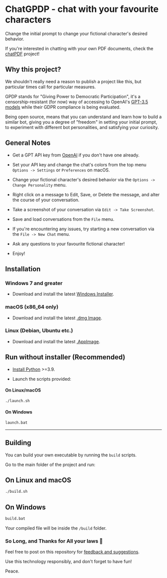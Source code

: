 # ChatGPDP - chat with your favourite characters

Change the initial prompt to change your fictional character's desired behavior.

If you're interested in chatting with your own PDF documents, check the [chatPDF](https://github.com/gabacode/chatPDF) project!

## Why this project?

We shouldn't really need a reason to publish a project like this, but particular times call for particular measures.

GPDP stands for "Giving Power to Democratic Participation", it's a censorship-resistant (for now) way of accessing to OpenAI's [GPT-3.5 models](https://platform.openai.com/docs/models/gpt-3-5) while their GDPR compliance is being evaluated.

Being open source, means that you can understand and learn how to build a similar bot, giving you a degree of "freedom" in setting your initial prompt, to experiment with different bot personalities, and satisfying your curiosity.

## General Notes

- Get a GPT API key from [OpenAI](https://platform.openai.com/account/api-keys) if you don't have one already.

- Set your API key and change the chat's colors from the top menu `Options -> Settings` or `Preferences` on macOS.

- Change your fictional character's desired behavior via the `Options -> Change Personality` menu.

- Right click on a message to Edit, Save, or Delete the message, and alter the course of your conversation.

- Take a screenshot of your conversation via `Edit -> Take Screenshot`.

- Save and load conversations from the `File` menu.

- If you're encountering any issues, try starting a new conversation via the `File -> New Chat` menu.

- Ask any questions to your favourite fictional character!

- Enjoy!

## Installation

### Windows 7 and greater

- Download and install the latest [Windows Installer](https://github.com/gabacode/chatGPDP/releases/latest).

### macOS (x86_64 only)

- Download and install the latest [.dmg Image](https://github.com/gabacode/chatGPDP/releases/latest).

### Linux (Debian, Ubuntu etc.)

- Download and install the latest [.AppImage](https://github.com/gabacode/chatGPDP/releases/latest).

## Run without installer (Recommended)

- [Install Python](https://www.python.org/downloads/) >=3.9.

- Launch the scripts provided:

#### On Linux/macOS

```bash
./launch.sh
```

#### On Windows

```bash
launch.bat
```

---

## Building

You can build your own executable by running the `build` scripts.

Go to the main folder of the project and run:

## On Linux and macOS

```bash
./build.sh
```

## On Windows

```bash
build.bat
```

Your compiled file will be inside the `/build` folder.

### So Long, and Thanks for All your laws 👋

Feel free to post on this repository for [feedback and suggestions](https://github.com/gabacode/chatGPDP/issues).

Use this technology responsibly, and don't forget to have fun!

Peace.
